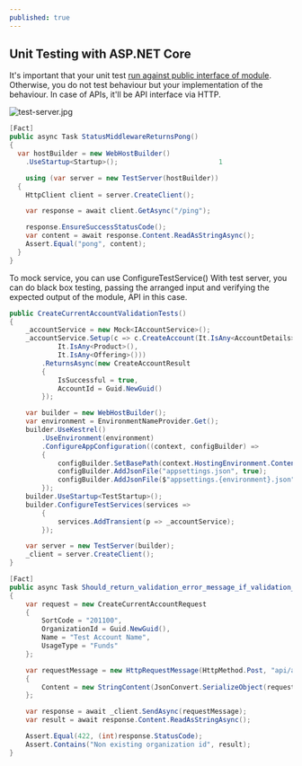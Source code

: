 ```yaml
---
published: true
---
```

## Unit Testing with ASP.NET Core

It's important that your unit test [run against public interface of module](https://herbertograca.com/2018/08/27/distillation-of-tdd-where-did-it-all-go-wrong/). Otherwise, you do not test behaviour but your implementation of the behaviour. In case of APIs, it'll be API interface via HTTP. 

![test-server.jpg]({{site.baseurl}}/assets/media/test-server.jpg)

```csharp
[Fact]
public async Task StatusMiddlewareReturnsPong()
{
  var hostBuilder = new WebHostBuilder()
    .UseStartup<Startup>();                         1

    using (var server = new TestServer(hostBuilder))
  {
    HttpClient client = server.CreateClient();

    var response = await client.GetAsync("/ping");

    response.EnsureSuccessStatusCode();
    var content = await response.Content.ReadAsStringAsync();
    Assert.Equal("pong", content);
  }
}
```

To mock service, you can use ConfigureTestService()
With test server, you can do black box testing, passing the arranged input and verifying the expected output of the module, API in this case.

```csharp
public CreateCurrentAccountValidationTests()
{
    _accountService = new Mock<IAccountService>();
    _accountService.Setup(c => c.CreateAccount(It.IsAny<AccountDetails>(),
            It.IsAny<Product>(),
            It.IsAny<Offering>()))
        .ReturnsAsync(new CreateAccountResult
        {
            IsSuccessful = true,
            AccountId = Guid.NewGuid()
        });

    var builder = new WebHostBuilder();
    var environment = EnvironmentNameProvider.Get();
    builder.UseKestrel()
        .UseEnvironment(environment)
        .ConfigureAppConfiguration((context, configBuilder) =>
        {
            configBuilder.SetBasePath(context.HostingEnvironment.ContentRootPath);
            configBuilder.AddJsonFile("appsettings.json", true);
            configBuilder.AddJsonFile($"appsettings.{environment}.json", true);
        });
    builder.UseStartup<TestStartup>();
    builder.ConfigureTestServices(services =>
        {
            services.AddTransient(p => _accountService);
        });

    var server = new TestServer(builder);
    _client = server.CreateClient();
}

[Fact]
public async Task Should_return_validation_error_message_if_validation_fails()
{
    var request = new CreateCurrentAccountRequest
    {
        SortCode = "201100",
        OrganizationId = Guid.NewGuid(),
        Name = "Test Account Name",
        UsageType = "Funds"
    };

    var requestMessage = new HttpRequestMessage(HttpMethod.Post, "api/accounts")
    {
        Content = new StringContent(JsonConvert.SerializeObject(request), Encoding.UTF8, "application/json")
    };

    var response = await _client.SendAsync(requestMessage);
    var result = await response.Content.ReadAsStringAsync();

    Assert.Equal(422, (int)response.StatusCode);
    Assert.Contains("Non existing organization id", result);
}

```
